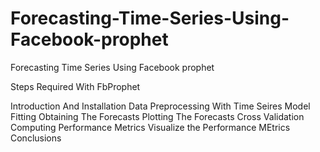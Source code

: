 # Forecasting-Time-Series-Using-Facebook-prophet
Forecasting Time Series Using Facebook prophet

Steps Required With FbProphet

Introduction And Installation
Data Preprocessing With Time Seires
Model Fitting
Obtaining The Forecasts
Plotting The Forecasts
Cross Validation
Computing Performance Metrics
Visualize the Performance MEtrics
Conclusions
